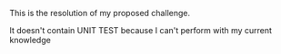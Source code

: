 <p>This is the resolution of my proposed challenge.</p>
<p>It doesn't contain UNIT TEST because I can't perform with my current knowledge</p>
